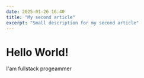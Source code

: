 ```yaml
---
date: 2025-01-26 16:40
title: "My second article"
excerpt: "Small description for my second article"
---
```


# Hello World!
I'am fullstack progeammer